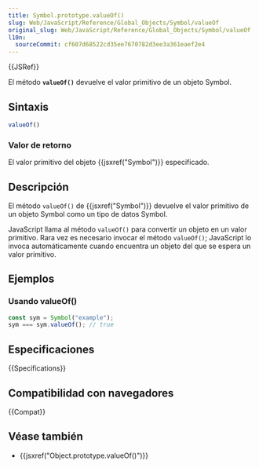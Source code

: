 ```yaml
---
title: Symbol.prototype.valueOf()
slug: Web/JavaScript/Reference/Global_Objects/Symbol/valueOf
original_slug: Web/JavaScript/Reference/Global_Objects/Symbol/valueOf
l10n:
  sourceCommit: cf607d68522cd35ee7670782d3ee3a361eaef2e4
---
```


{{JSRef}}

El método **`valueOf()`** devuelve el valor primitivo de un objeto Symbol.

## Sintaxis

```js
valueOf()
```

### Valor de retorno

El valor primitivo del objeto {{jsxref("Symbol")}} especificado.

## Descripción

El método `valueOf()` de {{jsxref("Symbol")}} devuelve el valor primitivo de un objeto Symbol como un tipo de datos Symbol.

JavaScript llama al método `valueOf()` para convertir un objeto en un valor primitivo. Rara vez es necesario invocar el método `valueOf()`; JavaScript lo invoca automáticamente cuando encuentra un objeto del que se espera un valor primitivo.

## Ejemplos

### Usando valueOf()

```js
const sym = Symbol("example");
sym === sym.valueOf(); // true
```

## Especificaciones

{{Specifications}}

## Compatibilidad con navegadores

{{Compat}}

## Véase también

- {{jsxref("Object.prototype.valueOf()")}}
